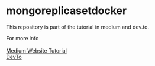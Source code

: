 # mongoreplicasetdocker
This repository is part of the tutorial in medium and dev.to.

For more info
<br><br>
[Medium Website Tutorial](https://arthurgermano.medium.com/configuring-a-local-mongodb-docker-replicaset-with-3nodes-and-tls-74b206c89d26)
<br>
[DevTo](https://dev.to/arthurgermano/tutorial-configuring-a-local-mongodb-docker-replicaset-with-3nodes-and-tls-4492)

